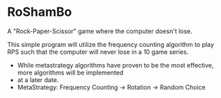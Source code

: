 # RoShamBo
A "Rock-Paper-Scissor" game where the computer doesn't lose.

This simple program will utilize the frequency counting algorithm to play RPS such that the computer
will never lose in a 10 game series.

* While metastrategy algorithms have proven to be the most effective, more algorithms will be implemented
* at a later date.
* MetaStrategy: Frequency Counting -> Rotation -> Random Choice

